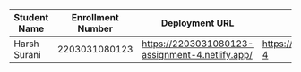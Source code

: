 | Student Name | Enrollment Number | Deployment URL | GitHub Repository URL |
|--------------|------------------|-----------|----------------------|
| Harsh Surani | 2203031080123 | https://2203031080123-assignment-4.netlify.app/ | https://github.com/suraniharsh/Assignments/tree/Assignment-4 |
